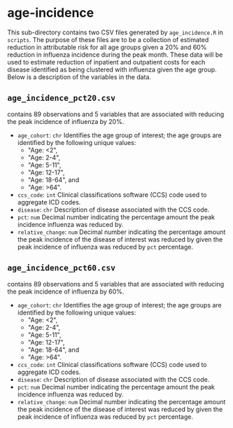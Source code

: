 # age-incidence
This sub-directory contains two CSV files generated by `age_incidence.R` in `scripts`. The purpose of these files are to be a collection of estimated reduction in attributable risk for all age groups given a 20% and 60% reduction in influenza incidence during the peak month. These data will be used to estimate reduction of inpatient and outpatient costs for each disease identified as being clustered with influenza given the age group. Below is a description of the variables in the data.

## `age_incidence_pct20.csv`

contains 89 observations and 5 variables that are associated with reducing the peak incidence of influenza by 20%.

- `age_cohort`: `chr` Identifies the age group of interest; the age groups are identified by the following unique values:
  - "Age: <2",
  - "Age: 2-4",
  - "Age: 5-11",
  - "Age: 12-17",
  - "Age: 18-64", and
  - "Age: >64".
- `ccs_code`: `int` Clinical classifications software (CCS) code used to aggregate ICD codes.
- `disease`: `chr` Description of disease associated with the CCS code.
- `pct`: `num` Decimal number indicating the percentage amount the peak incidence influenza was reduced by.
- `relative_change`: `num` Decimal number indicating the percentage amount the peak incidence of the disease of interest was reduced by given the peak incidence of influenza was reduced by `pct` percentage.

## `age_incidence_pct60.csv`

contains 89 observations and 5 variables that are associated with reducing the peak incidence of influenza by 60%.

- `age_cohort`: `chr` Identifies the age group of interest; the age groups are identified by the following unique values:
  - "Age: <2",
  - "Age: 2-4",
  - "Age: 5-11",
  - "Age: 12-17",
  - "Age: 18-64", and
  - "Age: >64".
- `ccs_code`: `int` Clinical classifications software (CCS) code used to aggregate ICD codes.
- `disease`: `chr` Description of disease associated with the CCS code.
- `pct`: `num` Decimal number indicating the percentage amount the peak incidence influenza was reduced by.
- `relative_change`: `num` Decimal number indicating the percentage amount the peak incidence of the disease of interest was reduced by given the peak incidence of influenza was reduced by `pct` percentage.